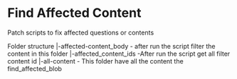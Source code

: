 # Find Affected Content
Patch scripts to fix affected questions or contents

Folder structure
|-affected-content_body - after run the script filter the content in this folder
|-affected_content_ids -After run the script get all filter content id
|-all-content - This folder have all the content the find_affected_blob
